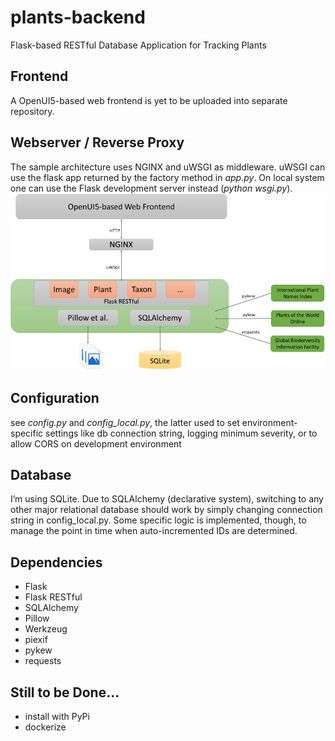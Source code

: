 # plants-backend
Flask-based RESTful Database Application for Tracking Plants

## Frontend
A OpenUI5-based web frontend is yet to be uploaded into separate repository.

## Webserver / Reverse Proxy
The sample architecture uses NGINX and uWSGI as middleware. uWSGI can use the flask app returned by
the factory method in *app.py*. On local system one can use the Flask development server
instead (*python wsgi.py*).
![Architecture](static/architecture.png?raw=true "Architecture")

## Configuration
see *config.py* and *config_local.py*, the latter used to set environment-specific
settings like db connection string, logging minimum severity, or to allow CORS
on development environment

## Database
I’m using SQLite. Due to SQLAlchemy (declarative system), switching to any other major
relational database should work by simply changing connection string in config_local.py.
Some specific logic is implemented, though, to manage the point in time when auto-incremented
IDs are determined.

## Dependencies
- Flask
- Flask RESTful
- SQLAlchemy
- Pillow
- Werkzeug
- piexif
- pykew
- requests

## Still to be Done...
- install with PyPi
- dockerize